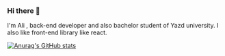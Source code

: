 ### Hi there 👋

I'm Ali , back-end developer and also bachelor student of Yazd university. I also like front-end library like react.

[![Anurag's GitHub stats](https://github-readme-stats.vercel.app/api?username=AlieAkbariy)](https://github.com/anuraghazra/github-readme-stats)

